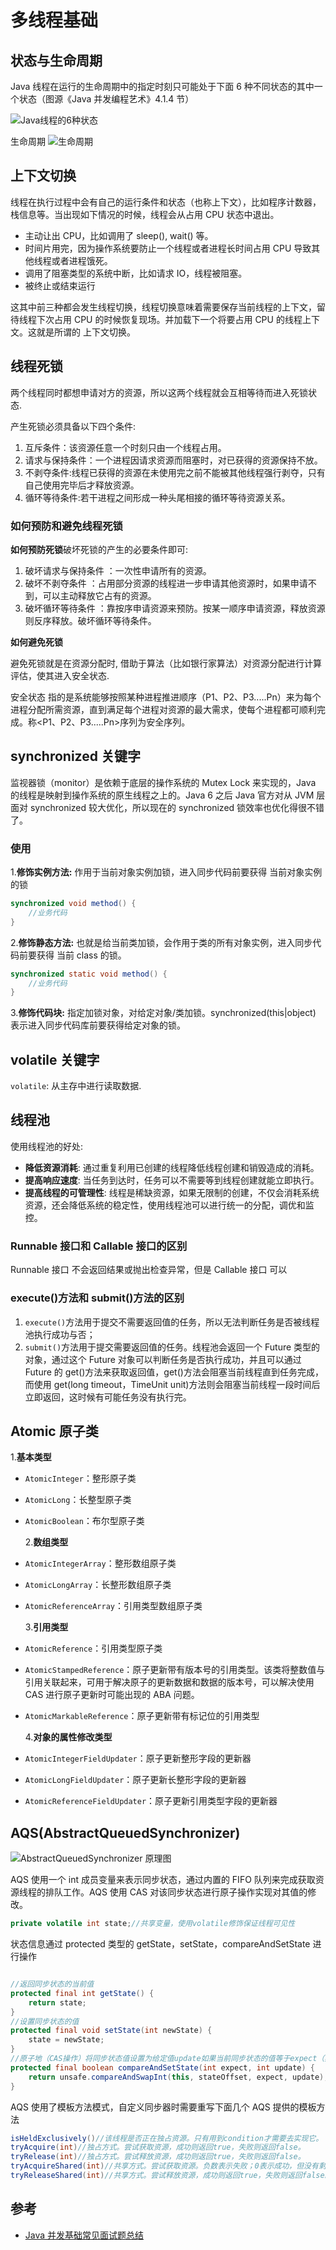 # 多线程基础

## 状态与生命周期

Java 线程在运行的生命周期中的指定时刻只可能处于下面 6 种不同状态的其中一个状态（图源《Java 并发编程艺术》4.1.4 节）

![Java线程的6种状态](../_images/multi_thread_status.png)

生命周期
![生命周期](../_images/multi_thread_live.png)

## 上下文切换

线程在执行过程中会有自己的运行条件和状态（也称上下文），比如程序计数器，栈信息等。当出现如下情况的时候，线程会从占用 CPU 状态中退出。

- 主动让出 CPU，比如调用了 sleep(), wait() 等。
- 时间片用完，因为操作系统要防止一个线程或者进程长时间占用 CPU 导致其他线程或者进程饿死。
- 调用了阻塞类型的系统中断，比如请求 IO，线程被阻塞。
- 被终止或结束运行

这其中前三种都会发生线程切换，线程切换意味着需要保存当前线程的上下文，留待线程下次占用 CPU 的时候恢复现场。并加载下一个将要占用 CPU 的线程上下文。这就是所谓的 上下文切换。

## 线程死锁

两个线程同时都想申请对方的资源，所以这两个线程就会互相等待而进入死锁状态.

产生死锁必须具备以下四个条件:

1. 互斥条件：该资源任意一个时刻只由一个线程占用。
2. 请求与保持条件：一个进程因请求资源而阻塞时，对已获得的资源保持不放。
3. 不剥夺条件:线程已获得的资源在未使用完之前不能被其他线程强行剥夺，只有自己使用完毕后才释放资源。
4. 循环等待条件:若干进程之间形成一种头尾相接的循环等待资源关系。

### 如何预防和避免线程死锁

**如何预防死锁**破坏死锁的产生的必要条件即可:

1. 破坏请求与保持条件 ：一次性申请所有的资源。
2. 破坏不剥夺条件 ：占用部分资源的线程进一步申请其他资源时，如果申请不到，可以主动释放它占有的资源。
3. 破坏循环等待条件 ：靠按序申请资源来预防。按某一顺序申请资源，释放资源则反序释放。破坏循环等待条件。

**如何避免死锁**

避免死锁就是在资源分配时, 借助于算法（比如银行家算法）对资源分配进行计算评估，使其进入安全状态.

安全状态 指的是系统能够按照某种进程推进顺序（P1、P2、P3.....Pn）来为每个进程分配所需资源，直到满足每个进程对资源的最大需求，使每个进程都可顺利完成。称<P1、P2、P3.....Pn>序列为安全序列。

## synchronized 关键字

监视器锁（monitor）是依赖于底层的操作系统的 Mutex Lock 来实现的，Java 的线程是映射到操作系统的原生线程之上的。Java 6 之后 Java 官方对从 JVM 层面对 synchronized 较大优化，所以现在的 synchronized 锁效率也优化得很不错了。

### 使用

1.**修饰实例方法:** 作用于当前对象实例加锁，进入同步代码前要获得 当前对象实例的锁

```java
synchronized void method() {
    //业务代码
}
```

2.**修饰静态方法:** 也就是给当前类加锁，会作用于类的所有对象实例，进入同步代码前要获得 当前 class 的锁。

```java
synchronized static void method() {
    //业务代码
}
```

3.**修饰代码块:** 指定加锁对象，对给定对象/类加锁。synchronized(this|object) 表示进入同步代码库前要获得给定对象的锁。

## volatile 关键字

`volatile`: 从主存中进行读取数据.

## 线程池

使用线程池的好处:

- **降低资源消耗**: 通过重复利用已创建的线程降低线程创建和销毁造成的消耗。
- **提高响应速度**: 当任务到达时，任务可以不需要等到线程创建就能立即执行。
- **提高线程的可管理性**: 线程是稀缺资源，如果无限制的创建，不仅会消耗系统资源，还会降低系统的稳定性，使用线程池可以进行统一的分配，调优和监控。

### Runnable 接口和 Callable 接口的区别

Runnable 接口 不会返回结果或抛出检查异常，但是 Callable 接口 可以

### execute()方法和 submit()方法的区别

1. `execute()`方法用于提交不需要返回值的任务，所以无法判断任务是否被线程池执行成功与否；
2. `submit()`方法用于提交需要返回值的任务。线程池会返回一个 Future 类型的对象，通过这个 Future 对象可以判断任务是否执行成功，并且可以通过 Future 的 get()方法来获取返回值，get()方法会阻塞当前线程直到任务完成，而使用 get(long timeout，TimeUnit unit)方法则会阻塞当前线程一段时间后立即返回，这时候有可能任务没有执行完。

## Atomic 原子类

1.**基本类型**

- `AtomicInteger`：整形原子类
- `AtomicLong`：长整型原子类
- `AtomicBoolean`：布尔型原子类

  2.**数组类型**

- `AtomicIntegerArray`：整形数组原子类
- `AtomicLongArray`：长整形数组原子类
- `AtomicReferenceArray`：引用类型数组原子类

  3.**引用类型**

- `AtomicReference`：引用类型原子类
- `AtomicStampedReference`：原子更新带有版本号的引用类型。该类将整数值与引用关联起来，可用于解决原子的更新数据和数据的版本号，可以解决使用 CAS 进行原子更新时可能出现的 ABA 问题。
- `AtomicMarkableReference`：原子更新带有标记位的引用类型

  4.**对象的属性修改类型**

- `AtomicIntegerFieldUpdater`：原子更新整形字段的更新器
- `AtomicLongFieldUpdater`：原子更新长整形字段的更新器
- `AtomicReferenceFieldUpdater`：原子更新引用类型字段的更新器

## AQS(AbstractQueuedSynchronizer)

![AbstractQueuedSynchronizer 原理图](../_images/AbstractQueuedSynchronizer_Class.png)

AQS 使用一个 int 成员变量来表示同步状态，通过内置的 FIFO 队列来完成获取资源线程的排队工作。AQS 使用 CAS 对该同步状态进行原子操作实现对其值的修改。

```java
private volatile int state;//共享变量，使用volatile修饰保证线程可见性
```

状态信息通过 protected 类型的 getState，setState，compareAndSetState 进行操作

```java

//返回同步状态的当前值
protected final int getState() {
    return state;
}
//设置同步状态的值
protected final void setState(int newState) {
    state = newState;
}
//原子地（CAS操作）将同步状态值设置为给定值update如果当前同步状态的值等于expect（期望值）
protected final boolean compareAndSetState(int expect, int update) {
    return unsafe.compareAndSwapInt(this, stateOffset, expect, update);
}

```

AQS 使用了模板方法模式，自定义同步器时需要重写下面几个 AQS 提供的模板方法

```java
isHeldExclusively()//该线程是否正在独占资源。只有用到condition才需要去实现它。
tryAcquire(int)//独占方式。尝试获取资源，成功则返回true，失败则返回false。
tryRelease(int)//独占方式。尝试释放资源，成功则返回true，失败则返回false。
tryAcquireShared(int)//共享方式。尝试获取资源。负数表示失败；0表示成功，但没有剩余可用资源；正数表示成功，且有剩余资源。
tryReleaseShared(int)//共享方式。尝试释放资源，成功则返回true，失败则返回false。
```

## 参考

- [Java 并发基础常见面试题总结](https://github.com/Snailclimb/JavaGuide/blob/master/docs/java/multi-thread/Java%E5%B9%B6%E5%8F%91%E5%9F%BA%E7%A1%80%E5%B8%B8%E8%A7%81%E9%9D%A2%E8%AF%95%E9%A2%98%E6%80%BB%E7%BB%93.md)
